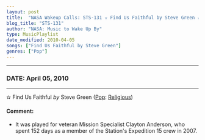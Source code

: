 ```yaml
---
layout: post
title:  "NASA Wakeup Calls: STS-131 ✫ Find Us Faithful by Steve Green ✫ April 05, 2010"
blog_title: "STS-131"
author: "NASA: Music to Wake Up By"
type: MusicPlaylist
date_modified: 2010-04-05
songs: ["Find Us Faithful by Steve Green"]
genres: ["Pop"]
---
```


----
### DATE: April 05, 2010
----
✫ Find Us Faithful *by* Steve Green ([Pop](https://www.discogs.com/genre/Pop): [Religious](https://www.discogs.com/style/Religious)) <a target="blank_" href="https://www.discogs.com/Steve-Green-Find-Us-Faithful/release/2979366">
    <i class="fas fa-compact-disc"
       title="Discogs entry for this song"
       alt="Discogs entry for this song"
       style="font-size: 1.1em;"></i></a>
    

#### Comment:
* It was played for veteran Mission Specialist Clayton Anderson, who spent 152 days as a member of the Station's Expedition 15 crew in 2007.



<br/>
<center>
	<a target="_blank"
	   href="https://twitter.com/intent/tweet?hashtags=Space,NASA,Playlist,NASAWakeupCalls,SpaceProgram&text=🚀 {{ page.author}}, '{{ page.songs.first }}' {{ page.title }}, {{ site.url }}{{ page.url }}&via=nasawakeupcalls"><i class="fab fa-twitter" title="Tweet this page" alt="Tweet this page" style="font-size: 1.3em;"></i></a>
	&nbsp; 	<i class="fas fa-user-astronaut" style="font-size: 1.5em;"></i> &nbsp;
    <a id="custom_amazon_link"
       type="amzn" search="#"
       category="popular music">
    <i class="fab fa-amazon" style="font-size: 1.3em;"></i></a>
</center>

<!-- Randomly resolve an individual entry from a song array -->
<script src="/assets/javascript/seedrandom.min.js"></script>
<script>
  var wake_me_up = ["Find Us Faithful by Steve Green"];
  var prng = new Math.seedrandom();
  function randomSong() {
    song = wake_me_up[Math.floor(Math.random() * wake_me_up.length)];
    var amazon_link = document.getElementById("custom_amazon_link");
    amazon_link.setAttribute("search", song);
  }
  window.onload = randomSong();
</script>
